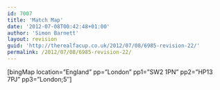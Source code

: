 ```yaml
---
id: 7007
title: 'Match Map'
date: '2012-07-08T00:42:48+01:00'
author: 'Simon Barnett'
layout: revision
guid: 'http://therealfacup.co.uk/2012/07/08/6985-revision-22/'
permalink: /2012/07/08/6985-revision-22/
---
```


\[bingMap location=”England” pp=”London” pp1=”SW2 1PN” pp2=”HP13 7PJ” pp3=”London;5″\]